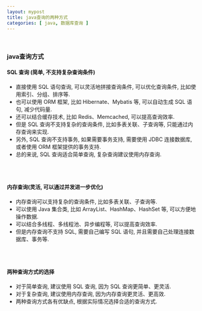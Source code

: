 ```yaml
---
layout: mypost
title: java查询的两种方式
categories: [ java, 数据库查询 ]
---
```


<br>

### java查询方式

#### SQL 查询 (简单, 不支持复杂查询条件)

- 直接使用 SQL 语句查询, 可以灵活地拼接查询条件, 可以优化查询条件, 比如使用索引、分组、排序等.
- 也可以使用 ORM 框架, 比如 Hibernate、Mybatis 等, 可以自动生成 SQL 语句, 减少代码量.
- 还可以结合缓存技术, 比如 Redis、Memcached, 可以提高查询效率.
- 但是 SQL 查询不支持复杂的查询条件, 比如多表关联、子查询等, 只能通过内存查询来实现.
- 另外, SQL 查询不支持事务, 如果需要事务支持, 需要使用 JDBC 连接数据库, 或者使用 ORM 框架提供的事务支持.
- 总的来说, SQL 查询适合简单查询, 复杂查询建议使用内存查询.

<br>
<br>

#### 内存查询(灵活, 可以通过并发进一步优化)

- 内存查询可以支持复杂的查询条件, 比如多表关联、子查询等.
- 可以使用 Java 集合类, 比如 ArrayList、HashMap、HashSet 等, 可以方便地操作数据.
- 可以结合多线程、多线程池、异步编程等, 可以提高查询效率.
- 但是内存查询不支持 SQL, 需要自己编写 SQL 语句, 并且需要自己处理连接数据库、事务等.

<br>
<br>

#### 两种查询方式的选择

- 对于简单查询, 建议使用 SQL 查询, 因为 SQL 查询更简单、更灵活.
- 对于复杂查询, 建议使用内存查询, 因为内存查询更灵活、更高效.
- 两种查询方式各有优缺点, 根据实际情况选择合适的查询方式. 
